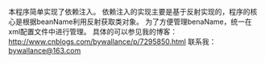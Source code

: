 本程序简单实现了依赖注入。
依赖注入的实现主要是基于反射实现的，程序的核心是根据beanName利用反射获取类对象。
为了方便管理benaName，统一在xml配置文件中进行管理。
具体的可以参见我的博客：http://www.cnblogs.com/bywallance/p/7295850.html
联系我：bywallance@163.com
